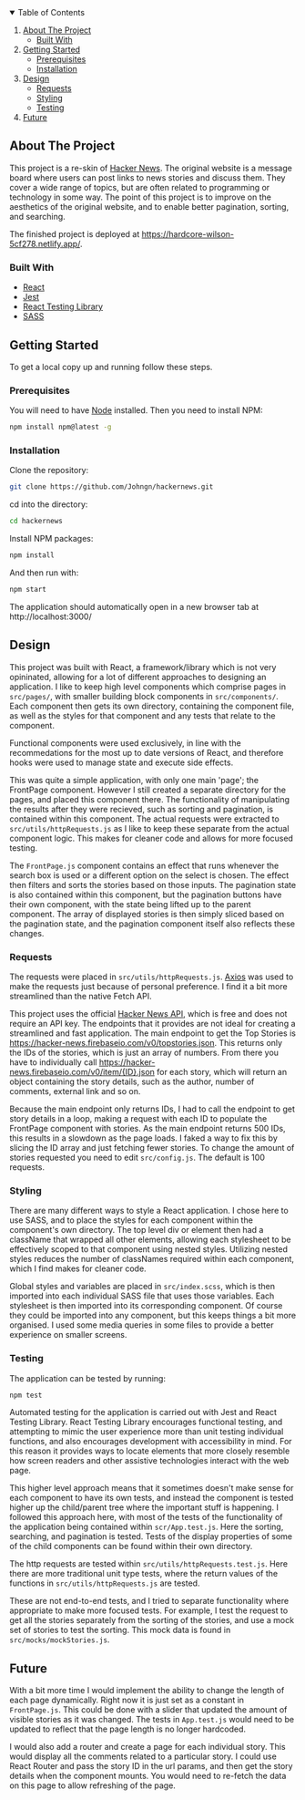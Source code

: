 <!-- TABLE OF CONTENTS -->
<details open="open">
  <summary>Table of Contents</summary>
  <ol>
    <li>
      <a href="#about-the-project">About The Project</a>
      <ul>
        <li><a href="#built-with">Built With</a></li>
      </ul>
    </li>
    <li>
      <a href="#getting-started">Getting Started</a>
      <ul>
        <li><a href="#prerequisites">Prerequisites</a></li>
        <li><a href="#installation">Installation</a></li>
      </ul>
    </li>
    <li>
      <a href="#design">Design</a>
      <ul>
        <li><a href="#requests">Requests</a></li>
        <li><a href="#styling">Styling</a></li>
        <li><a href="#testing">Testing</a></li>
      </ul>
    </li>
	<li><a href="#future">Future</a></li>
  </ol>
</details>

<!-- ABOUT THE PROJECT -->

## About The Project

This project is a re-skin of [Hacker News](https://news.ycombinator.com/). The original website is a message board where users can post links to news stories and discuss them. They cover a wide range of topics, but are often related to programming or technology in some way. The point of this project is to improve on the aesthetics of the original website, and to enable better pagination, sorting, and searching.

The finished project is deployed at https://hardcore-wilson-5cf278.netlify.app/.

### Built With

- [React](https://reactjs.org/)
- [Jest](https://jestjs.io/)
- [React Testing Library](https://testing-library.com/docs/react-testing-library/intro/)
- [SASS](https://sass-lang.com/)

<!-- GETTING STARTED -->

## Getting Started

To get a local copy up and running follow these steps.

### Prerequisites

You will need to have [Node](https://nodejs.org/en/) installed. Then you need to install NPM:

```sh
npm install npm@latest -g
```

### Installation

Clone the repository:

```sh
git clone https://github.com/Johngn/hackernews.git
```

cd into the directory:

```sh
cd hackernews
```

Install NPM packages:

```sh
npm install
```

And then run with:

```sh
npm start
```

The application should automatically open in a new browser tab at http://localhost:3000/

## Design

This project was built with React, a framework/library which is not very opininated, allowing for a lot of different approaches to designing an application. I like to keep high level components which comprise pages in `src/pages/`, with smaller building block components in `src/components/`. Each component then gets its own directory, containing the component file, as well as the styles for that component and any tests that relate to the component.

Functional components were used exclusively, in line with the recommedations for the most up to date versions of React, and therefore hooks were used to manage state and execute side effects.

This was quite a simple application, with only one main 'page'; the FrontPage component. However I still created a separate directory for the pages, and placed this component there. The functionality of manipulating the results after they were recieved, such as sorting and pagination, is contained within this component. The actual requests were extracted to `src/utils/httpRequests.js` as I like to keep these separate from the actual component logic. This makes for cleaner code and allows for more focused testing.

The `FrontPage.js` component contains an effect that runs whenever the search box is used or a different option on the select is chosen. The effect then filters and sorts the stories based on those inputs. The pagination state is also contained within this component, but the pagination buttons have their own component, with the state being lifted up to the parent component. The array of displayed stories is then simply sliced based on the pagination state, and the pagination component itself also reflects these changes.

### Requests

The requests were placed in `src/utils/httpRequests.js`. [Axios](https://axios-http.com/) was used to make the requests just because of personal preference. I find it a bit more streamlined than the native Fetch API.

This project uses the official [Hacker News API](https://github.com/HackerNews/API), which is free and does not require an API key. The endpoints that it provides are not ideal for creating a streamlined and fast application. The main endpoint to get the Top Stories is https://hacker-news.firebaseio.com/v0/topstories.json. This returns only the IDs of the stories, which is just an array of numbers. From there you have to individually call https://hacker-news.firebaseio.com/v0/item/{ID}.json for each story, which will return an object containing the story details, such as the author, number of comments, external link and so on.

Because the main endpoint only returns IDs, I had to call the endpoint to get story details in a loop, making a request with each ID to populate the FrontPage component with stories. As the main endpoint returns 500 IDs, this results in a slowdown as the page loads. I faked a way to fix this by slicing the ID array and just fetching fewer stories. To change the amount of stories requested you need to edit `src/config.js`. The default is 100 requests.

### Styling

There are many different ways to style a React application. I chose here to use SASS, and to place the styles for each component within the component's own directory. The top level div or element then had a className that wrapped all other elements, allowing each stylesheet to be effectively scoped to that component using nested styles. Utilizing nested styles reduces the number of classNames required within each component, which I find makes for cleaner code.

Global styles and variables are placed in `src/index.scss`, which is then imported into each individual SASS file that uses those variables. Each stylesheet is then imported into its corresponding component. Of course they could be imported into any component, but this keeps things a bit more organised. I used some media queries in some files to provide a better experience on smaller screens.

### Testing

The application can be tested by running:

```sh
npm test
```

Automated testing for the application is carried out with Jest and React Testing Library. React Testing Library encourages functional testing, and attempting to mimic the user experience more than unit testing individual functions, and also encourages development with accessibility in mind. For this reason it provides ways to locate elements that more closely resemble how screen readers and other assistive technologies interact with the web page.

This higher level approach means that it sometimes doesn't make sense for each component to have its own tests, and instead the component is tested higher up the child/parent tree where the important stuff is happening. I followed this approach here, with most of the tests of the functionality of the application being contained within `scr/App.test.js`. Here the sorting, searching, and pagination is tested. Tests of the display properties of some of the child components can be found within their own directory.

The http requests are tested within `src/utils/httpRequests.test.js`. Here there are more traditional unit type tests, where the return values of the functions in `src/utils/httpRequests.js` are tested.

These are not end-to-end tests, and I tried to separate functionality where appropriate to make more focused tests. For example, I test the request to get all the stories separately from the sorting of the stories, and use a mock set of stories to test the sorting. This mock data is found in `src/mocks/mockStories.js`.

## Future

With a bit more time I would implement the ability to change the length of each page dynamically. Right now it is just set as a constant in `FrontPage.js`. This could be done with a slider that updated the amount of visible stories as it was changed. The tests in `App.test.js` would need to be updated to reflect that the page length is no longer hardcoded.

I would also add a router and create a page for each individual story. This would display all the comments related to a particular story. I could use React Router and pass the story ID in the url params, and then get the story details when the component mounts. You would need to re-fetch the data on this page to allow refreshing of the page.
